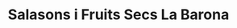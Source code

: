 ---
title: "Salasons i Fruits Secs La Barona"
url: /torrent/salasons-i-fruits-secs-la-barona/
shop: comodidad
---